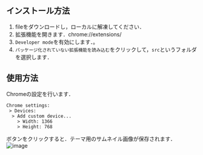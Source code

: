

## インストール方法
1. fileをダウンロードし，ローカルに解凍してください．
2. 拡張機能を開きます．chrome://extensions/
3. `Developer mode`を有効にします．。
4. `パッケージ化されていない拡張機能を読み込む`をクリックして，`src`というフォルダを選択します．

## 使用方法
Chromeの設定を行います．
```
Chrome settings:
 > Devices:
  > Add custom device...
    > Width: 1366
    > Height: 768
```

ボタンをクリックすると．テーマ用のサムネイル画像が保存されます．  
![image](https://user-images.githubusercontent.com/57354947/180848193-99270d93-cea9-4b0a-9b2d-3d48612bee55.png)

